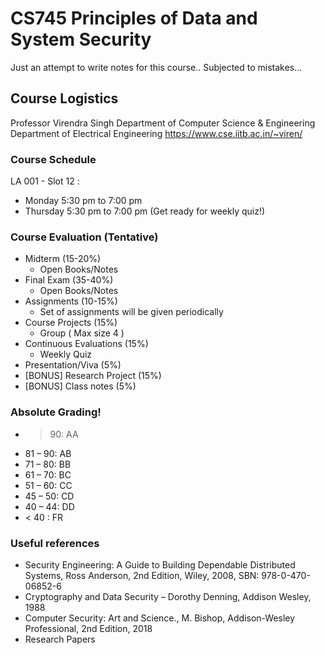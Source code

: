 # CS745 Principles of Data and System Security
Just an attempt to write notes for this course..
Subjected to mistakes...

## Course Logistics
Professor Virendra Singh
Department of Computer Science & Engineering
Department of Electrical Engineering
https://www.cse.iitb.ac.in/~viren/

### Course Schedule
LA 001 - Slot 12 : 
* Monday 5:30 pm to 7:00 pm
* Thursday 5:30 pm to 7:00 pm (Get ready for weekly quiz!)

### Course Evaluation (Tentative)
* Midterm (15-20%)
    - Open Books/Notes
* Final Exam (35-40%)
    - Open Books/Notes
* Assignments (10-15%)
    - Set of assignments will be given periodically
* Course Projects (15%)
    - Group ( Max size 4 )
* Continuous Evaluations (15%)
    - Weekly Quiz
* Presentation/Viva (5%)
* [BONUS] Research Project (15%)
* [BONUS] Class notes (5%)

### Absolute Grading!
- > 90: AA
- 81 – 90: AB
- 71 – 80: BB
- 61 – 70: BC
- 51 – 60: CC
- 45 – 50: CD
- 40 – 44: DD
- < 40 : FR

### Useful references 
- Security Engineering: A Guide to Building
Dependable Distributed Systems, Ross
Anderson, 2nd Edition, Wiley, 2008, SBN:
978-0-470-06852-6
- Cryptography and Data Security – Dorothy
Denning, Addison Wesley, 1988
- Computer Security: Art and Science., M.
Bishop, Addison-Wesley Professional, 2nd
Edition, 2018
- Research Papers